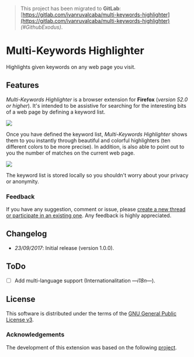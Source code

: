 > This project has been migrated to **GitLab**: [https://gitlab.com/ivanruvalcaba/multi-keywords-highlighter](https://gitlab.com/ivanruvalcaba/multi-keywords-highlighter) _(#GithubExodus)_.

# Multi-Keywords Highlighter

Highlights given keywords on any web page you visit.

## Features

*Multi-Keywords Highlighter* is a browser extension for **Firefox** (*version 52.0 or higher*). It's intended to be assistive for searching for the interesting bits of a web page by defining a keyword list.

![](doc/img/multi-keywords_highlighter-1.jpg)

Once you have defined the keyword list, *Multi-Keywords Highlighter* shows them to you instantly through beautiful and colorful highlighters (ten different colors to be more precise). In addition, is also able to point out to you the number of matches on the current web page.

![](doc/img/multi-keywords_highlighter-2.jpg)

The keyword list is stored locally so you shouldn't worry about your privacy or anonymity.

### Feedback

If you have any suggestion, comment or issue, please [create a new thread or participate in an existing one](https://github.com/ivanruvalcaba/multi-keywords-highlighter/issues). Any feedback is highly appreciated.

## Changelog

- *23/09/2017*: Initial release (version 1.0.0).

## ToDo

- [ ] Add multi-language support (Internationalitation *—i18n—*).

## License

This software is distributed under the terms of the [GNU General Public License v3](https://www.gnu.org/licenses/gpl-3.0.en.html).

### Acknowledgements

The development of this extension was based on the following [project](https://github.com/wrzlbrmft/chrome-keywords-highlighter).
